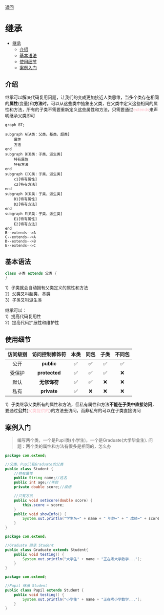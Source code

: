 [返回](面向对象编程.md)

# 继承
- [继承](#继承)
  - [介绍](#介绍)
  - [基本语法](#基本语法)
  - [使用细节](#使用细节)
  - [案例入门](#案例入门)

## 介绍 

继承可以解决代码复用问题，让我们的变成更加接近人类思维，当多个类存在相同的**属性**(变量)和**方法**时，可以从这些类中抽象出父类，在父类中定义这些相同的属性和方法，所有的子类不需要重新定义这些属性和方法，只需要通过<font color="pink">extends</font>来声明继承父类即可

```mermaid
graph BT;

subgraph A[A类：父类，基类，超类]
    属性
    方法
end
subgraph B[B类：子类、派生类]
    特有属性
    特有方法
end
subgraph C[C类：子类、派生类]
    c1[特有属性]
    c2[特有方法]
end
subgraph D[D类：子类、派生类]
    D1[特有属性]
    D2[特有方法]
end
subgraph E[E类：子类、派生类]
    E1[特有属性]
    E2[特有方法]
end
B--extends-->A
C--extends-->A
D--extends-->B
E--extends-->C

```

## 基本语法

```java
class 子类 extends 父类 {
}
```
1）子类就会自动拥有父类定义的属性和方法  
2）父类又叫超类、基类  
3）子类又叫派生类  

继承可以：  
1）提高代码复用性  
2）提高代码扩展性和维护性

## 使用细节

|访问级别|访问控制修饰符|**本类**|同包|子类|不同包|
|:-:|:-:|:-:|:-:|:-:|:-:|
|公开|**public**|✅|✅|✅|✅|
|受保护|**protected**|✅|✅|✅|❌|
|默认|**无修饰符**|✅|✅|❌|❌|
|私有|**private**|✅|❌|❌|❌|

1）子类继承父类所有的属性和方法，但私有属性和方法**不能在子类中直接访问**，要通过**公共**(<font color="pink">父类提供的</font>)的方法去访问，而非私有的可以在子类直接访问

## 案例入门

> 编写两个类，一个是Pupil类(小学生)，一个是Graduate(大学毕业生).
> 问题：两个类的属性和方法有很多是相同的，怎么办


```java
package com.extend;

//父类，Pupil和Graduate的父类
public class Student {
    //共有属性
    public String name;//姓名
    public int age;//年龄
    private double score;//成绩

    //共有方法
    public void setScore(double score) {
        this.score = score;
    }
    public void showInfo() {
        System.out.println("学生名=" + name + " 年龄=" + " 成绩=" + score);
    }
}
```
```java
package com.extend;

//Graduate 继承 Student
public class Graduate extends Student{
    public void testing() {
        System.out.println("大学生" + name + "正在考大学数学...");
    }
}
```
```java
package com.extend;

//Pupil 继承 Student
public class Pupil extends Student {
    public void testing() {
        System.out.println("小学生" + name + "正在考小学数学...");
    }
}
```